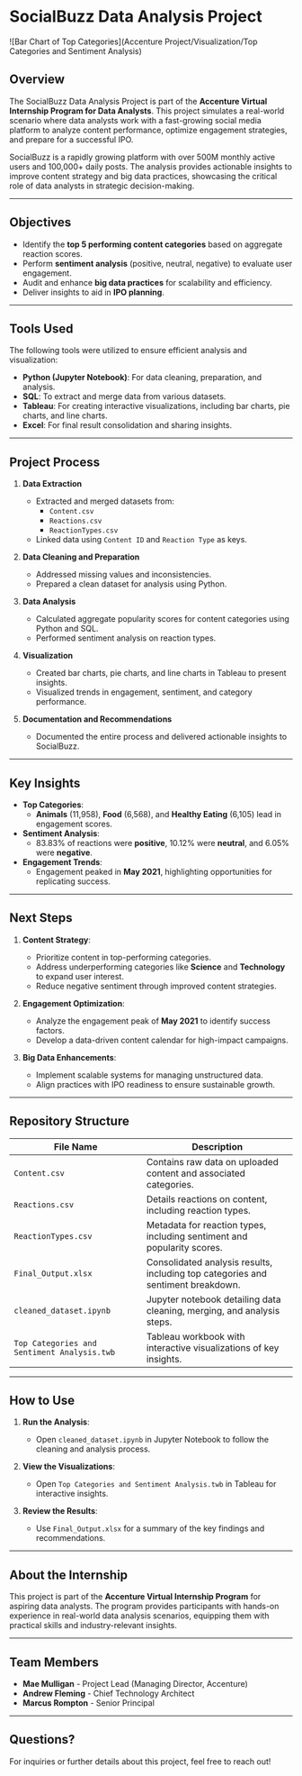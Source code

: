 # SocialBuzz Data Analysis Project

![Bar Chart of Top Categories](Accenture Project/Visualization/Top Categories and Sentiment Analysis)


## Overview

The SocialBuzz Data Analysis Project is part of the **Accenture Virtual Internship Program for Data Analysts**. This project simulates a real-world scenario where data analysts work with a fast-growing social media platform to analyze content performance, optimize engagement strategies, and prepare for a successful IPO.

SocialBuzz is a rapidly growing platform with over 500M monthly active users and 100,000+ daily posts. The analysis provides actionable insights to improve content strategy and big data practices, showcasing the critical role of data analysts in strategic decision-making.

---

## Objectives

- Identify the **top 5 performing content categories** based on aggregate reaction scores.
- Perform **sentiment analysis** (positive, neutral, negative) to evaluate user engagement.
- Audit and enhance **big data practices** for scalability and efficiency.
- Deliver insights to aid in **IPO planning**.

---

## Tools Used

The following tools were utilized to ensure efficient analysis and visualization:

- **Python (Jupyter Notebook)**: For data cleaning, preparation, and analysis.
- **SQL**: To extract and merge data from various datasets.
- **Tableau**: For creating interactive visualizations, including bar charts, pie charts, and line charts.
- **Excel**: For final result consolidation and sharing insights.

---

## Project Process

1. **Data Extraction**  
   - Extracted and merged datasets from:
     - `Content.csv`
     - `Reactions.csv`
     - `ReactionTypes.csv`
   - Linked data using `Content ID` and `Reaction Type` as keys.

2. **Data Cleaning and Preparation**  
   - Addressed missing values and inconsistencies.
   - Prepared a clean dataset for analysis using Python.

3. **Data Analysis**  
   - Calculated aggregate popularity scores for content categories using Python and SQL.
   - Performed sentiment analysis on reaction types.

4. **Visualization**  
   - Created bar charts, pie charts, and line charts in Tableau to present insights.
   - Visualized trends in engagement, sentiment, and category performance.

5. **Documentation and Recommendations**  
   - Documented the entire process and delivered actionable insights to SocialBuzz.

---

## Key Insights

- **Top Categories**:  
  - **Animals** (11,958), **Food** (6,568), and **Healthy Eating** (6,105) lead in engagement scores.
- **Sentiment Analysis**:  
  - 83.83% of reactions were **positive**, 10.12% were **neutral**, and 6.05% were **negative**.
- **Engagement Trends**:  
  - Engagement peaked in **May 2021**, highlighting opportunities for replicating success.

---

## Next Steps

1. **Content Strategy**:  
   - Prioritize content in top-performing categories.
   - Address underperforming categories like **Science** and **Technology** to expand user interest.
   - Reduce negative sentiment through improved content strategies.

2. **Engagement Optimization**:  
   - Analyze the engagement peak of **May 2021** to identify success factors.
   - Develop a data-driven content calendar for high-impact campaigns.

3. **Big Data Enhancements**:  
   - Implement scalable systems for managing unstructured data.
   - Align practices with IPO readiness to ensure sustainable growth.

---

## Repository Structure

| File Name                             | Description                                                                                  |
|---------------------------------------|----------------------------------------------------------------------------------------------|
| `Content.csv`                         | Contains raw data on uploaded content and associated categories.                            |
| `Reactions.csv`                       | Details reactions on content, including reaction types.                                     |
| `ReactionTypes.csv`                   | Metadata for reaction types, including sentiment and popularity scores.                     |
| `Final_Output.xlsx`                   | Consolidated analysis results, including top categories and sentiment breakdown.            |
| `cleaned_dataset.ipynb`               | Jupyter notebook detailing data cleaning, merging, and analysis steps.                     |
| `Top Categories and Sentiment Analysis.twb` | Tableau workbook with interactive visualizations of key insights.                          |

---

## How to Use

1. **Run the Analysis**:  
   - Open `cleaned_dataset.ipynb` in Jupyter Notebook to follow the cleaning and analysis process.

2. **View the Visualizations**:  
   - Open `Top Categories and Sentiment Analysis.twb` in Tableau for interactive insights.

3. **Review the Results**:  
   - Use `Final_Output.xlsx` for a summary of the key findings and recommendations.

---

## About the Internship

This project is part of the **Accenture Virtual Internship Program** for aspiring data analysts. The program provides participants with hands-on experience in real-world data analysis scenarios, equipping them with practical skills and industry-relevant insights.

---

## Team Members

- **Mae Mulligan** - Project Lead (Managing Director, Accenture)  
- **Andrew Fleming** - Chief Technology Architect  
- **Marcus Rompton** - Senior Principal  

---

## Questions?

For inquiries or further details about this project, feel free to reach out!
